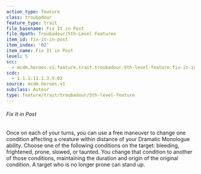 ```yaml
---
action_type: feature
class: troubadour
feature_type: trait
file_basename: Fix It in Post
file_dpath: Troubadour/5th-Level Features
item_id: fix-it-in-post
item_index: '02'
item_name: Fix It in Post
level: 5
scc:
  - mcdm.heroes.v1:feature.trait.troubadour.5th-level-feature:fix-it-in-post
scdc:
  - 1.1.1:11.1.3.5:02
source: mcdm.heroes.v1
subclass: Auteur
type: feature/trait/troubadour/5th-level-feature
---
```


###### Fix It in Post

Once on each of your turns, you can use a free maneuver to change one condition affecting a creature within distance of your Dramatic Monologue ability. Choose one of the following conditions on the target: bleeding, frightened, prone, slowed, or taunted. You change that condition to another of those conditions, maintaining the duration and origin of the original condition. A target who is no longer prone can stand up.
